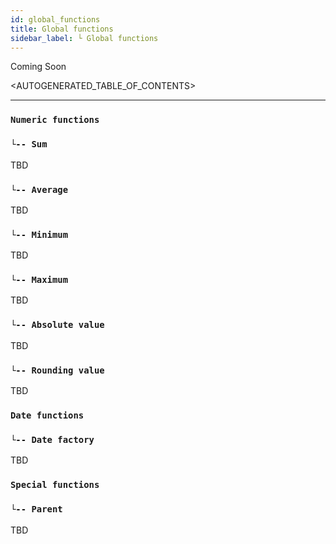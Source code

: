 ```yaml
---
id: global_functions
title: Global functions
sidebar_label: └ Global functions
---
```


Coming Soon

<AUTOGENERATED_TABLE_OF_CONTENTS>

---

### `Numeric functions`

### `└-- Sum`

TBD 

### `└-- Average`

TBD 

### `└-- Minimum`

TBD 

### `└-- Maximum`

TBD 

### `└-- Absolute value`

TBD 

### `└-- Rounding value`

TBD 

### `Date functions`

### `└-- Date factory`

TBD 

### `Special functions`

### `└-- Parent`

TBD 
